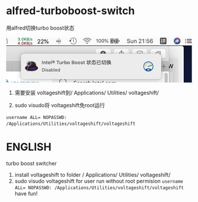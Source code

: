 # alfred-turboboost-switch
用alfred切换turbo boost状态

![image](https://github.com/wanghuangjie/alfred-turboboost-switch/blob/master/BF50ADF7556DFB5CBCDCEDF52724145C.jpg?raw=true)

1. 需要安装 voltageshift到/ Applications/ Utilities/ voltageshift/

2. sudo visudo将 voltageshift免root运行

```username ALL= NOPASSWD: /Applications/Utilities/voltageshift/voltageshift```



# ENGLISH

turbo boost switcher 

1. install voltageshift to folder / Applications/ Utilities/ voltageshift/
2. sudo visudo voltageshift for user run without root permision
```username ALL= NOPASSWD: /Applications/Utilities/voltageshift/voltageshift```
have fun!
